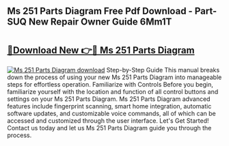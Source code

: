 ## Ms 251 Parts Diagram Free Pdf Download - Part-SUQ New Repair Owner Guide 6Mm1T

# <h2><a href="http://dfit2r.blite.top/?on=Ms+251+Parts+Diagram">🔗Download New 👉🔴 Ms 251 Parts Diagram</a></h2>

[![Ms 251 Parts Diagram download](https://i.imgur.com/lujVjoI.png)](http://dfit2r.blite.top/?on=Ms+251+Parts+Diagram)
Step-by-Step Guide This manual breaks down the process of using your new Ms 251 Parts Diagram into manageable steps for effortless operation. Familiarize with Controls Before you begin, familiarize yourself with the location and function of all control buttons and settings on your Ms 251 Parts Diagram. Ms 251 Parts Diagram advanced features include fingerprint scanning, smart home integration, automatic software updates, and customizable voice commands, all of which can be accessed and customized through the user interface. Let's Get Started! Contact us today and let us Ms 251 Parts Diagram guide you through the process.
